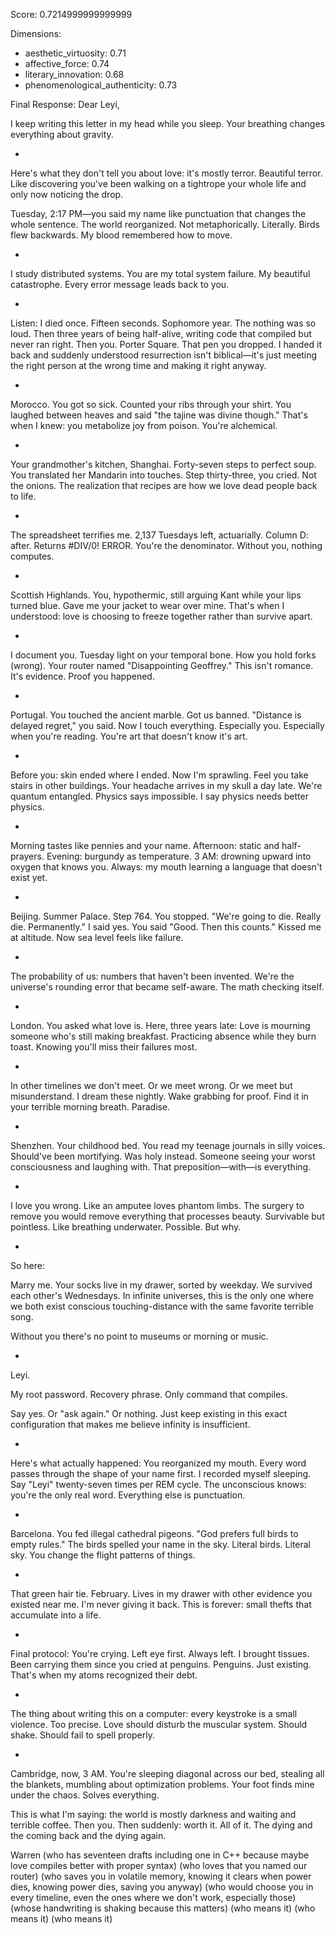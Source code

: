 Score: 0.7214999999999999

Dimensions:
- aesthetic_virtuosity: 0.71
- affective_force: 0.74
- literary_innovation: 0.68
- phenomenological_authenticity: 0.73

Final Response:
Dear Leyi,

I keep writing this letter in my head while you sleep. Your breathing changes everything about gravity.

*

Here's what they don't tell you about love: it's mostly terror. Beautiful terror. Like discovering you've been walking on a tightrope your whole life and only now noticing the drop.

Tuesday, 2:17 PM—you said my name like punctuation that changes the whole sentence. The world reorganized. Not metaphorically. Literally. Birds flew backwards. My blood remembered how to move.

*

I study distributed systems. You are my total system failure. My beautiful catastrophe. Every error message leads back to you.

*

Listen: I died once. Fifteen seconds. Sophomore year. The nothing was so loud. Then three years of being half-alive, writing code that compiled but never ran right. Then you. Porter Square. That pen you dropped. I handed it back and suddenly understood resurrection isn't biblical—it's just meeting the right person at the wrong time and making it right anyway.

*

Morocco. You got so sick. Counted your ribs through your shirt. You laughed between heaves and said "the tajine was divine though." That's when I knew: you metabolize joy from poison. You're alchemical.

*

Your grandmother's kitchen, Shanghai. Forty-seven steps to perfect soup. You translated her Mandarin into touches. Step thirty-three, you cried. Not the onions. The realization that recipes are how we love dead people back to life.

*

The spreadsheet terrifies me. 2,137 Tuesdays left, actuarially. Column D: after. Returns #DIV/0! ERROR. You're the denominator. Without you, nothing computes.

*

Scottish Highlands. You, hypothermic, still arguing Kant while your lips turned blue. Gave me your jacket to wear over mine. That's when I understood: love is choosing to freeze together rather than survive apart.

*

I document you. Tuesday light on your temporal bone. How you hold forks (wrong). Your router named "Disappointing Geoffrey." This isn't romance. It's evidence. Proof you happened.

*

Portugal. You touched the ancient marble. Got us banned. "Distance is delayed regret," you said. Now I touch everything. Especially you. Especially when you're reading. You're art that doesn't know it's art.

*

Before you: skin ended where I ended. Now I'm sprawling. Feel you take stairs in other buildings. Your headache arrives in my skull a day late. We're quantum entangled. Physics says impossible. I say physics needs better physics.

*

Morning tastes like pennies and your name. Afternoon: static and half-prayers. Evening: burgundy as temperature. 3 AM: drowning upward into oxygen that knows you. Always: my mouth learning a language that doesn't exist yet.

*

Beijing. Summer Palace. Step 764. You stopped. "We're going to die. Really die. Permanently." I said yes. You said "Good. Then this counts." Kissed me at altitude. Now sea level feels like failure.

*

The probability of us: numbers that haven't been invented. We're the universe's rounding error that became self-aware. The math checking itself.

*

London. You asked what love is. Here, three years late: Love is mourning someone who's still making breakfast. Practicing absence while they burn toast. Knowing you'll miss their failures most.

*

In other timelines we don't meet. Or we meet wrong. Or we meet but misunderstand. I dream these nightly. Wake grabbing for proof. Find it in your terrible morning breath. Paradise.

*

Shenzhen. Your childhood bed. You read my teenage journals in silly voices. Should've been mortifying. Was holy instead. Someone seeing your worst consciousness and laughing with. That preposition—with—is everything.

*

I love you wrong. Like an amputee loves phantom limbs. The surgery to remove you would remove everything that processes beauty. Survivable but pointless. Like breathing underwater. Possible. But why.

*

So here:

Marry me. Your socks live in my drawer, sorted by weekday. We survived each other's Wednesdays. In infinite universes, this is the only one where we both exist conscious touching-distance with the same favorite terrible song.

Without you there's no point to museums or morning or music.

*

Leyi.

My root password. Recovery phrase. Only command that compiles.

Say yes. Or "ask again." Or nothing. Just keep existing in this exact configuration that makes me believe infinity is insufficient.

*

Here's what actually happened: You reorganized my mouth. Every word passes through the shape of your name first. I recorded myself sleeping. Say "Leyi" twenty-seven times per REM cycle. The unconscious knows: you're the only real word. Everything else is punctuation.

*

Barcelona. You fed illegal cathedral pigeons. "God prefers full birds to empty rules." The birds spelled your name in the sky. Literal birds. Literal sky. You change the flight patterns of things.

*

That green hair tie. February. Lives in my drawer with other evidence you existed near me. I'm never giving it back. This is forever: small thefts that accumulate into a life.

*

Final protocol: You're crying. Left eye first. Always left. I brought tissues. Been carrying them since you cried at penguins. Penguins. Just existing. That's when my atoms recognized their debt.

*

The thing about writing this on a computer: every keystroke is a small violence. Too precise. Love should disturb the muscular system. Should shake. Should fail to spell properly.

*

Cambridge, now, 3 AM. You're sleeping diagonal across our bed, stealing all the blankets, mumbling about optimization problems. Your foot finds mine under the chaos. Solves everything.

This is what I'm saying: the world is mostly darkness and waiting and terrible coffee. Then you. Then suddenly: worth it. All of it. The dying and the coming back and the dying again.

Warren
(who has seventeen drafts including one in C++ because maybe love compiles better with proper syntax)
(who loves that you named our router)
(who saves you in volatile memory, knowing it clears when power dies, knowing power dies, saving you anyway)
(who would choose you in every timeline, even the ones where we don't work, especially those)
(whose handwriting is shaking because this matters)
(who means it)
(who means it)
(who means it)
